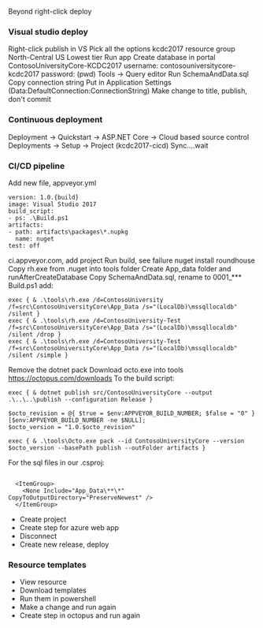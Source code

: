 Beyond right-click deploy

### Visual studio deploy
Right-click publish in VS
Pick all the options
kcdc2017 resource group
North-Central US
Lowest tier
Run app
Create database in portal
ContosoUniversityCore-KCDC2017
username: contosouniversitycore-kcdc2017
password: (pwd)
Tools -> Query editor
Run SchemaAndData.sql
Copy connection string
Put in Application Settings (Data:DefaultConnection:ConnectionString)
Make change to title, publish, don't commit

### Continuous deployment
Deployment -> Quickstart -> ASP.NET Core -> Cloud based source control
Deployments -> Setup -> Project (kcdc2017-cicd)
Sync....wait

### CI/CD pipeline
Add new file, appveyor.yml
```
version: 1.0.{build}
image: Visual Studio 2017
build_script:
- ps: .\Build.ps1
artifacts:
- path: artifacts\packages\*.nupkg
  name: nuget
test: off
```
ci.appveyor.com, add project
Run build, see failure
nuget install roundhouse
Copy rh.exe from .nuget into tools folder
Create App_data folder and runAfterCreateDatabase
Copy SchemaAndData.sql, rename to 0001_***
Build.ps1 add:
```
exec { & .\tools\rh.exe /d=ContosoUniversity /f=src\ContosoUniversityCore\App_Data /s="(LocalDb)\mssqllocaldb" /silent }
exec { & .\tools\rh.exe /d=ContosoUniversity-Test /f=src\ContosoUniversityCore\App_Data /s="(LocalDb)\mssqllocaldb" /silent /drop }
exec { & .\tools\rh.exe /d=ContosoUniversity-Test /f=src\ContosoUniversityCore\App_Data /s="(LocalDb)\mssqllocaldb" /silent /simple }
```
Remove the dotnet pack
Download octo.exe into tools https://octopus.com/downloads
To the build script:
```
exec { & dotnet publish src/ContosoUniversityCore --output .\..\..\publish --configuration Release }

$octo_revision = @{ $true = $env:APPVEYOR_BUILD_NUMBER; $false = "0" }[$env:APPVEYOR_BUILD_NUMBER -ne $NULL];
$octo_version = "1.0.$octo_revision"

exec { & .\tools\Octo.exe pack --id ContosoUniversityCore --version $octo_version --basePath publish --outFolder artifacts }
```
For the sql files in our .csproj:
```

  <ItemGroup>
    <None Include="App_Data\**\*" CopyToOutputDirectory="PreserveNewest" />
  </ItemGroup>

```
 - Create project
 - Create step for azure web app
 - Disconnect
 - Create new release, deploy

### Resource templates

 - View resource
 - Download templates
 - Run them in powershell
 - Make a change and run again
 - Create step in octopus and run again

